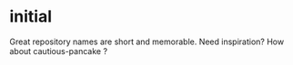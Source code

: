 # initial
Great repository names are short and memorable. Need inspiration? How about cautious-pancake ?
